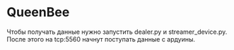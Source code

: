 # QueenBee
Чтобы получать данные нужно запустить dealer.py и streamer_device.py. После этого на tcp:5560 начнут поступать данные с ардуины.
